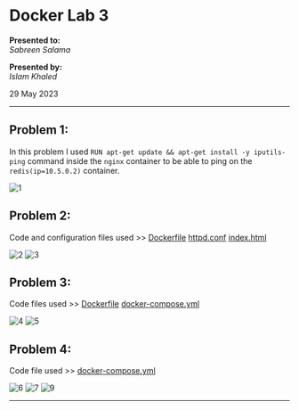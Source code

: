 # Docker Lab 3

**Presented to:**    
_Sabreen Salama_    

**Presented by:**   
_Islam Khaled_    

29 May 2023

-----------------------------------------
## Problem 1:

In this problem I used ```RUN apt-get update && apt-get install -y iputils-ping``` command inside the ```nginx``` container to be able to ping on the ```redis(ip=10.5.0.2)``` container.

![1](https://github.com/eslamkhaled560/Sprints-Tasks/assets/54172897/e2132342-7135-4a54-b5b0-cb0c014ee911)

## Problem 2:

Code and configuration files used >> [Dockerfile](https://github.com/eslamkhaled560/Sprints-Tasks/blob/main/9-%20Docker/3-%20Docker%20Lab%203/2-%20Dockreized%20httpd/Dockerfile) [httpd.conf](https://github.com/eslamkhaled560/Sprints-Tasks/blob/main/9-%20Docker/3-%20Docker%20Lab%203/2-%20Dockreized%20httpd/httpd.conf) [index.html](https://github.com/eslamkhaled560/Sprints-Tasks/blob/main/9-%20Docker/3-%20Docker%20Lab%203/2-%20Dockreized%20httpd/index.html)

![2](https://github.com/eslamkhaled560/Sprints-Tasks/assets/54172897/88b27243-cef2-49fd-82c2-850081a47ff3)
![3](https://github.com/eslamkhaled560/Sprints-Tasks/assets/54172897/6e1bc75a-dc7f-499e-9901-4bce79a61ab7)

## Problem 3:

Code files used >> [Dockerfile](https://github.com/eslamkhaled560/Sprints-Tasks/blob/main/9-%20Docker/3-%20Docker%20Lab%203/3-%20Docker%20compose%20mysql%20and%20node%20app/Dockerfile) [docker-compose.yml](https://github.com/eslamkhaled560/Sprints-Tasks/blob/main/9-%20Docker/3-%20Docker%20Lab%203/3-%20Docker%20compose%20mysql%20and%20node%20app/docker-compose.yml)

![4](https://github.com/eslamkhaled560/Sprints-Tasks/assets/54172897/cd328aff-ec7e-41fd-b049-e1e45471edf7)
![5](https://github.com/eslamkhaled560/Sprints-Tasks/assets/54172897/191c2503-8035-4f57-9c9e-aab5ad4685d1)

## Problem 4:

Code file used >> [docker-compose.yml](https://github.com/eslamkhaled560/Sprints-Tasks/blob/main/9-%20Docker/3-%20Docker%20Lab%203/4-%20Docker%20compose%20ghost/docker-compose.yml)

![6](https://github.com/eslamkhaled560/Sprints-Tasks/assets/54172897/366ee803-7c9b-4be2-b416-ac28ba9c9422)
![7](https://github.com/eslamkhaled560/Sprints-Tasks/assets/54172897/856f0c0f-8530-4b86-bbf0-85ccb8ef226e)
![9](https://github.com/eslamkhaled560/Sprints-Tasks/assets/54172897/2fd60145-fea1-41ee-a84e-4702a7c21c87)

-----------------------------------------

